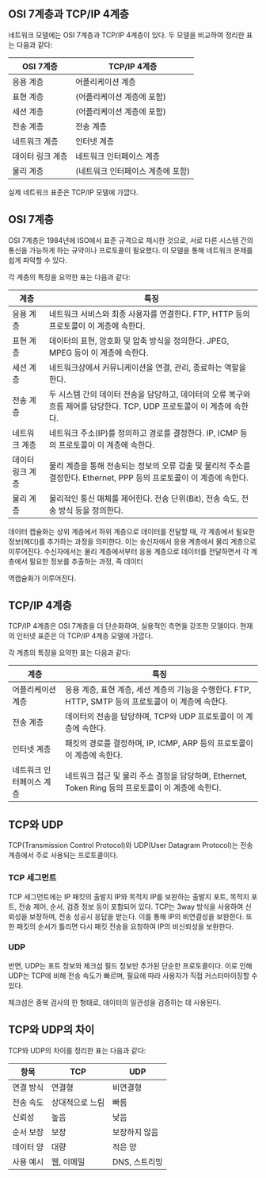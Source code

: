## OSI 7계층과 TCP/IP 4계층

네트워크 모델에는 OSI 7계층과 TCP/IP 4계층이 있다. 두 모델을 비교하여 정리한 표는 다음과 같다:

| OSI 7계층        | TCP/IP 4계층                      |
| ---------------- | --------------------------------- |
| 응용 계층        | 어플리케이션 계층                 |
| 표현 계층        | (어플리케이션 계층에 포함)        |
| 세션 계층        | (어플리케이션 계층에 포함)        |
| 전송 계층        | 전송 계층                         |
| 네트워크 계층    | 인터넷 계층                       |
| 데이터 링크 계층 | 네트워크 인터페이스 계층          |
| 물리 계층        | (네트워크 인터페이스 계층에 포함) |

실제 네트워크 표준은 TCP/IP 모델에 가깝다.

## OSI 7계층

OSI 7계층은 1984년에 ISO에서 표준 규격으로 제시한 것으로, 서로 다른 시스템 간의 통신을 가능하게 하는 규약이나 프로토콜이 필요했다. 이 모델을 통해 네트워크 문제를 쉽게 파악할 수 있다.

각 계층의 특징을 요약한 표는 다음과 같다:

| 계층             | 특징                                                                                                                    |
| ---------------- | ----------------------------------------------------------------------------------------------------------------------- |
| 응용 계층        | 네트워크 서비스와 최종 사용자를 연결한다. FTP, HTTP 등의 프로토콜이 이 계층에 속한다.                                   |
| 표현 계층        | 데이터의 표현, 암호화 및 압축 방식을 정의한다. JPEG, MPEG 등이 이 계층에 속한다.                                        |
| 세션 계층        | 네트워크상에서 커뮤니케이션을 연결, 관리, 종료하는 역할을 한다.                                                         |
| 전송 계층        | 두 시스템 간의 데이터 전송을 담당하고, 데이터의 오류 복구와 흐름 제어를 담당한다. TCP, UDP 프로토콜이 이 계층에 속한다. |
| 네트워크 계층    | 네트워크 주소(IP)를 정의하고 경로를 결정한다. IP, ICMP 등의 프로토콜이 이 계층에 속한다.                                |
| 데이터 링크 계층 | 물리 계층을 통해 전송되는 정보의 오류 검출 및 물리적 주소를 결정한다. Ethernet, PPP 등의 프로토콜이 이 계층에 속한다.   |
| 물리 계층        | 물리적인 통신 매체를 제어한다. 전송 단위(Bit), 전송 속도, 전송 방식 등을 정의한다.                                      |

데이터 캡슐화는 상위 계층에서 하위 계층으로 데이터를 전달할 때, 각 계층에서 필요한 정보(헤더)를 추가하는 과정을 의미한다. 이는 송신자에서 응용 계층에서 물리 계층으로 이루어진다. 수신자에서는 물리 계층에서부터 응용 계층으로 데이터를 전달하면서 각 계층에서 필요한 정보를 추출하는 과정, 즉 데이터

역캡슐화가 이루어진다.

## TCP/IP 4계층

TCP/IP 4계층은 OSI 7계층을 더 단순화하여, 실용적인 측면을 강조한 모델이다. 현재의 인터넷 표준은 이 TCP/IP 4계층 모델에 가깝다.

각 계층의 특징을 요약한 표는 다음과 같다:

| 계층                     | 특징                                                                                                 |
| ------------------------ | ---------------------------------------------------------------------------------------------------- |
| 어플리케이션 계층        | 응용 계층, 표현 계층, 세션 계층의 기능을 수행한다. FTP, HTTP, SMTP 등의 프로토콜이 이 계층에 속한다. |
| 전송 계층                | 데이터의 전송을 담당하며, TCP와 UDP 프로토콜이 이 계층에 속한다.                                     |
| 인터넷 계층              | 패킷의 경로를 결정하며, IP, ICMP, ARP 등의 프로토콜이 이 계층에 속한다.                              |
| 네트워크 인터페이스 계층 | 네트워크 접근 및 물리 주소 결정을 담당하며, Ethernet, Token Ring 등의 프로토콜이 이 계층에 속한다.   |

## TCP와 UDP

TCP(Transmission Control Protocol)와 UDP(User Datagram Protocol)는 전송 계층에서 주로 사용되는 프로토콜이다.

### TCP 세그먼트

TCP 세그먼트에는 IP 패킷의 출발지 IP와 목적지 IP를 보완하는 출발지 포트, 목적지 포트, 전송 제어, 순서, 검증 정보 등이 포함되어 있다. TCP는 3way 방식을 사용하여 신뢰성을 보장하며, 전송 성공시 응답을 받는다. 이를 통해 IP의 비연결성을 보완한다. 또한 패킷의 순서가 틀리면 다시 패킷 전송을 요청하여 IP의 비신뢰성을 보완한다.

### UDP

반면, UDP는 포트 정보와 체크섬 필드 정보만 추가된 단순한 프로토콜이다. 이로 인해 UDP는 TCP에 비해 전송 속도가 빠르며, 필요에 따라 사용자가 직접 커스터마이징할 수 있다.

체크섬은 중복 검사의 한 형태로, 데이터의 일관성을 검증하는 데 사용된다.

## TCP와 UDP의 차이

TCP와 UDP의 차이를 정리한 표는 다음과 같다:

| 항목      | TCP             | UDP           |
| --------- | --------------- | ------------- |
| 연결 방식 | 연결형          | 비연결형      |
| 전송 속도 | 상대적으로 느림 | 빠름          |
| 신뢰성    | 높음            | 낮음          |
| 순서 보장 | 보장            | 보장하지 않음 |
| 데이터 양 | 대량            | 적은 양       |
| 사용 예시 | 웹, 이메일      | DNS, 스트리밍 |
